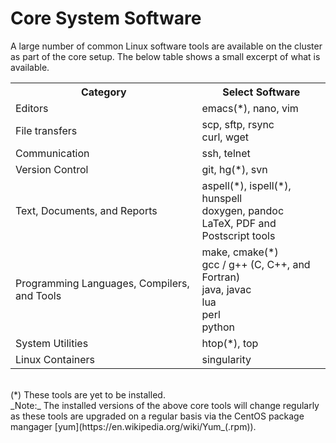 # Core System Software

A large number of common Linux software tools are available on the cluster as part of the core setup.  The below table shows a small excerpt of what is available.

<table>
 <tr>
  <th>Category</th>
  <th>Select Software</th>
 </tr>
  
 <tr>
  <td>Editors</td>
  <td>
emacs(*), nano, vim
  </td>
 </tr>

 <tr>
  <td>File transfers</td>
  <td>
  scp, sftp, rsync<br>
  curl, wget<br>
  </td>
  </tr>
  
 <tr>
  <td>Communication</td>
  <td>
  ssh, telnet
  </td>
  </tr>
  
 <tr>
  <td>Version Control</td>
  <td>
git, hg(*), svn
  </td>
 </tr>

 <tr>
  <td>Text, Documents, and Reports</td>
  <td>
aspell(*), ispell(*), hunspell<br>
doxygen, pandoc<br>
LaTeX, PDF and Postscript tools<br>
  </td>
 </tr>

 <tr>
  <td>Programming Languages, Compilers, and Tools</td>
  <td>
  make, cmake(*)<br>
  gcc / g++ (C, C++, and Fortran)<br>
  java, javac<br>
  lua<br>
  perl<br>
  python<br>
  </td>
 </tr>

 <tr>
  <td>System Utilities</td>
  <td>
htop(*), top
  </td>
 </tr>

 <tr>
  <td>Linux Containers</td>
  <td>
singularity
  </td>
 </tr>
</table>

<br>
(*) These tools are yet to be installed.

<br>
_Note:_ The installed versions of the above core tools will change regularly as these tools are upgraded on a regular basis via the CentOS package mangager [yum](https://en.wikipedia.org/wiki/Yum_(.rpm)).


